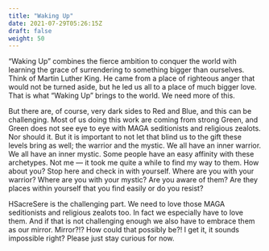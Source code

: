```yaml
---
title: "Waking Up"
date: 2021-07-29T05:26:15Z
draft: false
weight: 50
---
```

“Waking Up” combines the fierce ambition to conquer the world with learning the grace of surrendering to something bigger than ourselves. Think of Martin Luther King. He came from a place of righteous anger that would not be turned aside, but he led us all to a place of much bigger love. That is what “Waking Up” brings to the world. We need more of this.

But there are, of course, very dark sides to Red and Blue, and this can be challenging. Most of us doing this work are coming from strong Green, and Green does not see eye to eye with MAGA seditionists and religious zealots. Nor should it. But it is important to not let that blind us to the gift these levels bring as well; the warrior and the mystic.  We all have an inner warrior. We all have an inner mystic. Some people have an easy affinity with these archetypes. Not me —  it took me quite a while to find my way to them.  How about you? Stop here and check in with yourself. Where are you with your warrior? Where are you with your mystic? Are you aware of them? Are they places within yourself that you find easily or do you resist?

HSacreSere is the challenging part. We need to love those MAGA seditionists and religious zealots too. In fact we especially have to love them. And if that is not challenging enough we also have to embrace them as our mirror. Mirror?!? How could that possibly be?! I get it, it sounds impossible right? Please just stay curious for now.